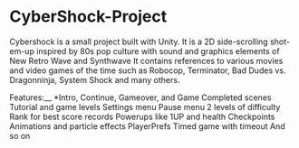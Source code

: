 # CyberShock-Project
Cybershock is a small project built with Unity.
It is a 2D side-scrolling shot-em-up inspired by 80s pop culture with sound and graphics elements of New Retro Wave and Synthwave
It contains references to various movies and video games of the time such as Robocop, Terminator, Bad Dudes vs. Dragonninja, System Shock and many others.

Features:__
*Intro, Continue, Gameover, and Game Completed scenes
Tutorial and game levels
Settings menu
Pause menu
2 levels of difficulty
Rank for best score records
Powerups like 1UP and health
Checkpoints
Animations and particle effects
PlayerPrefs
Timed game with timeout
And so on
